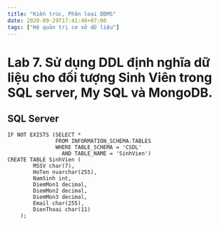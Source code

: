 ```yaml
---
title: "Kiến trúc, Phân loại DBMS"
date: 2020-09-29T17:41:40+07:00
tags: ["Hệ quản trị cơ sở dữ liệu"]
---
```

# Lab 7. Sử dụng DDL định nghĩa dữ liệu cho đối tượng Sinh Viên trong SQL server, My SQL và MongoDB.

## SQL Server
```
IF NOT EXISTS (SELECT * 
               FROM INFORMATION_SCHEMA.TABLES 
               WHERE TABLE_SCHEMA = 'CSDL' 
                 AND TABLE_NAME = 'SinhVien') 
CREATE TABLE SinhVien (
		MSSV char(7),
		HoTen nvarchar(255),
		NamSinh int,
		DiemMon1 decimal,
		DiemMon2 decimal,
		DiemMon3 decimal,
		Email char(255),
		DienThoai char(11)
	);
```
